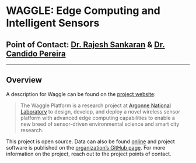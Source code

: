 # WAGGLE: Edge Computing and Intelligent Sensors

## Point of Contact: [Dr. Rajesh Sankaran](mailto:rajesh@mcs.anl.gov) & [Dr. Candido Pereira](mailto:pereira@anl.gov)

***

## Overview

A description for Waggle can be found on the [project website](https://wa8.gl/):

> The Waggle Platform is a research project at
 [Argonne National Laboratory](https://www.anl.gov/) to design, develop, and
 deploy a novel wireless sensor platform with advanced edge computing
 capabilities to enable a new breed of sensor-driven environmental science and
 smart city research.

This project is open source. Data can also be found
[online](https://wa8.gl/data/) and project software is published on the
[organization’s GitHub page](https://github.com/waggle-sensor). For more
information on the project, reach out to the project points of contact.
